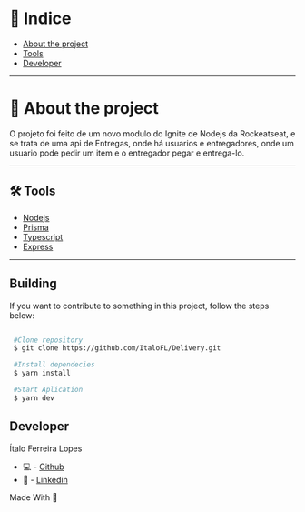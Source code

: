 # 🔎 Indice 

- [About the project](#-about-the-project)
- [Tools](#-tools)
- [Developer](#-developer)

----
# 📜 About the project

O projeto foi feito de um novo modulo do Ignite de Nodejs da Rockeatseat, e se trata de uma api de Entregas, onde há usuarios e entregadores, onde um usuario pode pedir um item e o entregador pegar e entrega-lo.

---

## 🛠 Tools

- [Nodejs](https://nodejs.org/en/)
- [Prisma](https://www.prisma.io/)
- [Typescript](https://www.typescriptlang.org/)
- [Express](https://expressjs.com/)

---

## Building 

If you want to contribute to something in this project, follow the steps below:

```bash

 #Clone repository
 $ git clone https://github.com/ItaloFL/Delivery.git

 #Install dependecies
 $ yarn install

 #Start Aplication
 $ yarn dev

```

## Developer

Ítalo Ferreira Lopes

 - 💻 - [Github](https://github.com/ItaloFL)
 - 📒 - [Linkedin](https://www.linkedin.com/in/italo-ferreira-dev/)

Made With 💜